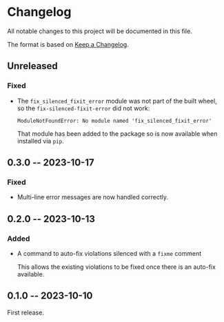 # Changelog

All notable changes to this project will be documented in this file.

The format is based on [Keep a Changelog](https://keepachangelog.com/en/1.0.0/).

## Unreleased

### Fixed

- The `fix_silenced_fixit_error` module was not part of the built wheel, so the
  `fix-silenced-fixit-error` did not work:

  ```pytb
  ModuleNotFoundError: No module named 'fix_silenced_fixit_error'
  ```

  That module has been added to the package so is now available when installed via `pip`.

## 0.3.0 -- 2023-10-17

### Fixed

- Multi-line error messages are now handled correctly.

## 0.2.0 -- 2023-10-13

### Added

- A command to auto-fix violations silenced with a `fixme` comment

  This allows the existing violations to be fixed once there is an auto-fix
  available.

## 0.1.0 -- 2023-10-10

First release.
